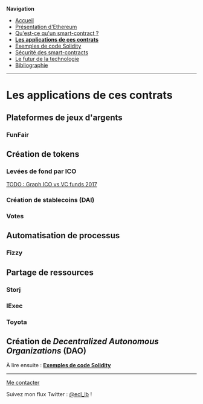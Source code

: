 **Navigation**
* [Accueil](index.html)
* [Présentation d'Ethereum](ethereum.html)
* [Qu'est-ce qu'un smart-contract ?](smartcontracts.html)
* [**Les applications de ces contrats**](applications.html)
* [Exemples de code Solidity](exemples.html)
* [Sécurité des smart-contracts](securite.html)
* [Le futur de la technologie](futur.html)
* [Bibliographie](bibliographie.html)

___
# Les applications de ces contrats

## Plateformes de jeux d'argents

### FunFair

### 

### 


## Création de tokens

### Levées de fond par ICO

[TODO : Graph ICO vs VC funds 2017]()

### Création de stablecoins (DAI)

### Votes


## Automatisation de processus

### Fizzy

### 

## Partage de ressources

### Storj

### IExec

### Toyota

## Création de _Decentralized Autonomous Organizations_ (DAO)




À lire ensuite : [**Exemples de code Solidity**](exemples.html)

___
[Me contacter](mailto://leo.besancon@ecl14.ec-lyon.fr)

Suivez mon flux Twitter : [@ecl_lb](https://twitter.com/ecl_lb) !
